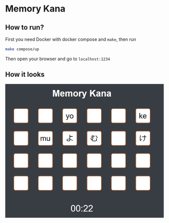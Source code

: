 # Memory Kana

## How to run?

First you need Docker with docker compose and `make`, then run

```sh
make compose/up
```

Then open your browser and go to `localhost:1234`

## How it looks
![](howitlooks.png)
